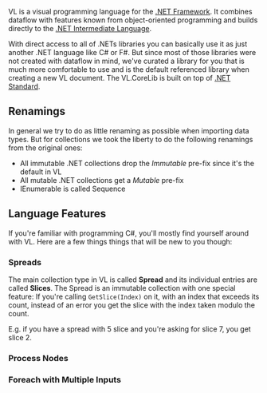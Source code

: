 VL is a visual programming language for the [.NET Framework](https://en.wikipedia.org/wiki/.NET_Framework). It combines dataflow with features known from object-oriented programming and builds directly to the [.NET Intermediate Language](https://en.wikipedia.org/wiki/Common_Intermediate_Language).

With direct access to all of .NETs libraries you can basically use it as just another .NET language like C# or F#. But since most of those libraries were not created with dataflow in mind, we've curated a library for you that is much more comfortable to use and is the default referenced library when creating a new VL document. The VL.CoreLib is built on top of [.NET Standard](https://docs.microsoft.com/en-us/dotnet/standard/net-standard).

## Renamings
In general we try to do as little renaming as possible when importing data types. But for collections we took the liberty to do the following renamings from the original ones:

* All immutable .NET collections drop the *Immutable* pre-fix since it's the default in VL
* All mutable .NET collections get a *Mutable* pre-fix
* IEnumerable is called Sequence

## Language Features
If you're familiar with programming C#, you'll mostly find yourself around with VL. Here are a few things things that will be new to you though:

### Spreads
The main collection type in VL is called __Spread__ and its individual entries are called __Slices__. The Spread is an immutable collection with one special feature: If you're calling `GetSlice(Index)` on it, with an index that exceeds its count, instead of an error you get the slice with the index taken modulo the count.

E.g. if you have a spread with 5 slice and you're asking for slice 7, you get slice 2.

### Process Nodes

### Foreach with Multiple Inputs

